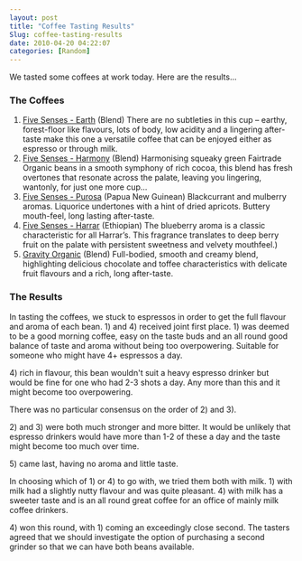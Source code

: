 ```yaml
---
layout: post
title: "Coffee Tasting Results"
Slug: coffee-tasting-results
date: 2010-04-20 04:22:07
categories: [Random]
---
```

We tasted some coffees at work today. Here are the results...

### The Coffees

1. [Five Senses - Earth](http://www.fivesensescoffee.com.au/shop/coffee/category/blends/Earth) (Blend) There are no subtleties in this cup – earthy, forest-floor like flavours, lots of body, low acidity and a lingering after-taste make this one a versatile coffee that can be enjoyed either as espresso or through milk.
2. [Five Senses - Harmony](http://www.fivesensescoffee.com.au/shop/coffee/category/blends/harmony) (Blend) Harmonising squeaky green Fairtrade Organic beans in a smooth symphony of rich cocoa, this blend has fresh overtones that resonate across the palate, leaving you lingering, wantonly, for just one more cup...
3. [Five Senses - Purosa](http://www.fivesensescoffee.com.au/shop/coffee/category/single-origins/new-guinea-fairtrade-organic) (Papua New Guinean) Blackcurrant and mulberry aromas. Liquorice undertones with a hint of dried apricots. Buttery mouth-feel, long lasting after-taste.
4. [Five Senses - Harrar](http://www.fivesensescoffee.com.au/shop/coffee/category/single-origins/ethiopian-harrar) (Ethiopian) The blueberry aroma is a classic characteristic for all Harrar’s. This fragrance translates to deep berry fruit on the palate with persistent sweetness and velvety mouthfeel.)
5. [Gravity Organic](http://www.gravityespresso.com.au/web/products.php?category_id=4) (Blend) Full-bodied, smooth and creamy blend, highlighting delicious chocolate and toffee characteristics with delicate fruit flavours and a rich, long after-taste.

### The Results

In tasting the coffees, we stuck to espressos in order to get the full flavour and aroma of each bean. 1) and 4) received joint first place. 1\) was deemed to be a good morning coffee, easy on the taste buds and an all round good balance of taste and aroma without being too overpowering. Suitable for someone who might have 4+ espressos a day.

4\) rich in flavour, this bean wouldn't suit a heavy espresso drinker but would be fine for one who had 2-3 shots a day. Any more than this and it might become too overpowering.

There was no particular consensus on the order of 2) and 3).

2\) and 3) were both much stronger and more bitter. It would be unlikely that espresso drinkers would have more than 1-2 of these a day and the taste might become too much over time.

5\) came last, having no aroma and little taste.

In choosing which of 1) or 4) to go with, we tried them both with milk. 1) with milk had a slightly nutty flavour and was quite pleasant. 4) with milk has a sweeter taste and is an all round great coffee for an office of mainly milk coffee drinkers.

4\) won this round, with 1) coming an exceedingly close second. The tasters agreed that we should investigate the option of purchasing a second grinder so that we can have both beans available.
